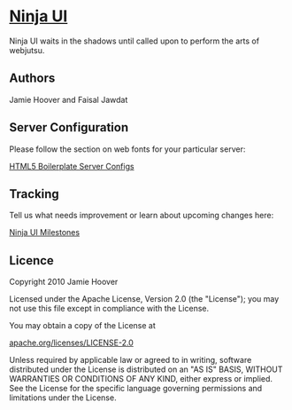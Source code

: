 [Ninja UI](http://ninjaui.com/)
=====================================================

Ninja UI waits in the shadows until called upon to perform the arts of webjutsu.

Authors
-------

Jamie Hoover and Faisal Jawdat

Server Configuration
--------------------

Please follow the section on web fonts for your particular server:

[HTML5 Boilerplate Server Configs](https://github.com/paulirish/html5-boilerplate-server-configs)

Tracking
--------------------

Tell us what needs improvement or learn about upcoming changes here:

[Ninja UI Milestones](http://ninjaui.lighthouseapp.com/projects/74211-ninjaui/milestones)

Licence
-------

Copyright 2010 Jamie Hoover

Licensed under the Apache License, Version 2.0 (the "License");
you may not use this file except in compliance with the License.

You may obtain a copy of the License at

[apache.org/licenses/LICENSE-2.0](http://www.apache.org/licenses/LICENSE-2.0)

Unless required by applicable law or agreed to in writing, software
distributed under the License is distributed on an "AS IS" BASIS,
WITHOUT WARRANTIES OR CONDITIONS OF ANY KIND, either express or implied.
See the License for the specific language governing permissions and
limitations under the License.
